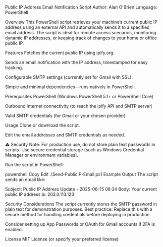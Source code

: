 Public IP Address Email Notification Script
Author: Alan O'Brien
Language: PowerShell

Overview
This PowerShell script retrieves your machine’s current public IP address using an external API and automatically sends it to a specified email address. The script is ideal for remote access scenarios, monitoring dynamic IP addresses, or keeping track of changes to your home or office public IP.

Features
Fetches the current public IP using ipify.org.

Sends an email notification with the IP address, timestamped for easy tracking.

Configurable SMTP settings (currently set for Gmail with SSL).

Simple and minimal dependencies—runs natively in PowerShell.

Prerequisites
PowerShell (Windows PowerShell 5.1+ or PowerShell Core)

Outbound internet connectivity (to reach the ipify API and SMTP server)

Valid SMTP credentials (for Gmail or your chosen provider)

Usage
Clone or download the script.

Edit the email addresses and SMTP credentials as needed.

⚠️ Security Note: For production use, do not store plain text passwords in scripts. Use secure credential storage (such as Windows Credential Manager or environment variables).

Run the script in PowerShell:

powershell
Copy
Edit
.\Send-PublicIP-Email.ps1
Example Output
The script sends an email like:

Subject: Public IP Address Update - 2025-06-15 08:24
Body:
Your current public IP address is: 203.0.113.123

Security Considerations
The script currently stores the SMTP password in plain text for demonstration purposes.
Best practice: Replace this with a secure method for handling credentials before deploying in production.

Consider setting up App Passwords or OAuth for Gmail accounts if 2FA is enabled.

License
MIT License (or specify your preferred license)
